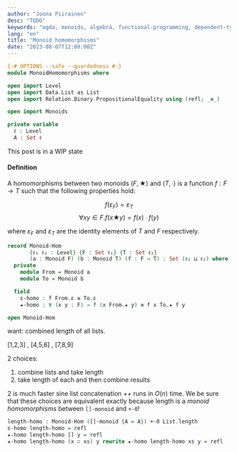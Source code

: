 ```yaml
---
author: "Joona Piirainen"
desc: "TODO"
keywords: "agda, monoids, algebra, functional-programming, dependent-types, monoid-homomorphisms"
lang: "en"
title: "Monoid homomorphisms"
date: "2023-08-07T12:00:00Z"
---
```


```agda
{-# OPTIONS --safe --guardedness #-}
module MonoidHomomorphisms where

open import Level
open import Data.List as List
open import Relation.Binary.PropositionalEquality using (refl; _≡_)

open import Monoids

private variable
  ℓ : Level
  A : Set ℓ
```

This post is in a WIP state

#### Definition

A homomorphisms between two monoids $(F,★)$ and $(T,∙)$ is a function $f : F \rightarrow T$
such that the following properties hold:

$$
f(ε_{F}) = ε_{T}
$$
$$
∀ x y ∈ F. f(x ★ y) = f(x) ∙ f(y)
$$

where $ε_{F}$ and $ε_{T}$ are the identity elements of $T$ and $F$ respectively.

```agda
record Monoid-Hom 
       {ℓ₁ ℓ₂ : Level} {F : Set ℓ₁} {T : Set ℓ₂}
       (a : Monoid F) (b : Monoid T) (f : F → T) : Set (ℓ₁ ⊔ ℓ₂) where
  private
    module From = Monoid a
    module To = Monoid b

  field
    ε-homo : f From.ε ≡ To.ε
    ★-homo : ∀ (x y : F) → f (x From.★ y) ≡ f x To.★ f y

open Monoid-Hom
```

want: combined length of all lists.

[1,2,3] , [4,5,6] , [7,8,9]

2 choices:

1. combine lists and take length
2. take length of each and then combine results

2 is much faster sine list concatenation *++* runs in $O(n)$ time. We be sure that these choices are equivalent exactly
because length is a *monoid homomorphisms* between `[]-monoid` and `+-0`!

```agda
length-homo : Monoid-Hom ([]-monoid {A = A}) +-0 List.length
ε-homo length-homo = refl
★-homo length-homo [] y = refl
★-homo length-homo (x ∷ xs) y rewrite ★-homo length-homo xs y = refl
```
